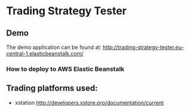 # Trading Strategy Tester

## Demo

The demo application can be found at: http://trading-strategy-tester.eu-central-1.elasticbeanstalk.com/

### How to deploy to AWS Elastic Beanstalk



## Trading platforms used:
- xstation http://developers.xstore.pro/documentation/current